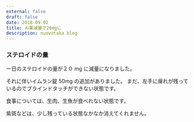 ```yaml
---
external: false
draft: false
date: 2018-09-02
title: お薬減量で20mgに
description: nuovotaka blog
---
```


### ステロイドの量

一日のステロイドの量が２０ mg に減量になりました。

それに伴いイムラン錠 50mg の追加がありました。
まだ、左手に痺れが残っているのでブラインドタッチができない状態です。

食事については、生肉、生魚が食べれない状態です。

紫斑などは、少し残っている状態なかなか消えてくれません。
